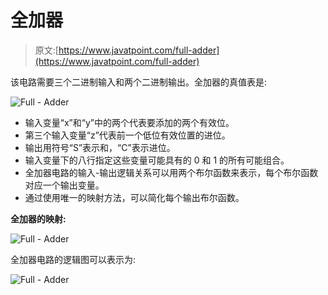 # 全加器

> 原文:[https://www.javatpoint.com/full-adder](https://www.javatpoint.com/full-adder)

该电路需要三个二进制输入和两个二进制输出。全加器的真值表是:

![Full - Adder](../Images/5beb598f02a37741e780fb4c703c7367.png)

*   输入变量“x”和“y”中的两个代表要添加的两个有效位。
*   第三个输入变量“z”代表前一个低位有效位置的进位。
*   输出用符号“S”表示和，“C”表示进位。
*   输入变量下的八行指定这些变量可能具有的 0 和 1 的所有可能组合。
*   全加器电路的输入-输出逻辑关系可以用两个布尔函数来表示，每个布尔函数对应一个输出变量。
*   通过使用唯一的映射方法，可以简化每个输出布尔函数。

**全加器的映射:**

![Full - Adder](../Images/de66f97512925bd119e516ab979d3aab.png)

全加器电路的逻辑图可以表示为:

![Full - Adder](../Images/efcb29ebbe20792c6f9790acb87074d0.png)